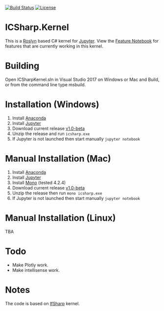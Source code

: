 [![Build Status](https://travis-ci.org/gyurisc/icsharp.kernel.svg?branch=master)](https://travis-ci.org/gyurisc/icsharp.kernel)
[![License](https://img.shields.io/badge/License-BSD%203--Clause-blue.svg)](https://opensource.org/licenses/BSD-3-Clause)

# ICSharp.Kernel

This is a [Roslyn](https://github.com/dotnet/roslyn) based C# kernel for [Jupyter](http://jupyter.org/). View the [Feature Notebook](CSharp_Jupyter_Notebook.ipynb) for features that are currently working in this kernel. 

# Building 

 Open ICSharpKernel.sln in Visual Studio 2017 on Windows or Mac and Build, or from the command line type msbuild.

# Installation (Windows)
1. Install [Anaconda](http://continuum.io/downloads)
2. Install [Jupyter](http://jupyter.readthedocs.org/en/latest/install.html)
3. Download current release [v1.0-beta](https://github.com/gyurisc/icsharp.kernel/releases/download/v1.0-beta/icsharp_kernel_v1.0.zip)
4. Unzip the release and run `icsharp.exe`
5. If Jupyter is not launched then start manually `jupyter notebook` 

# Manual Installation (Mac)
1. Install [Anaconda](http://continuum.io/downloads)
2. Install [Jupyter](http://jupyter.readthedocs.org/en/latest/install.html)
3. Install [Mono](http://www.mono-project.com/download/) (tested 4.2.4)
4. Download current release [v1.0-beta](https://github.com/gyurisc/icsharp.kernel/releases/download/v1.0-beta/icsharp_kernel_v1.0.zip)
5. Unzip the release then run `mono icsharp.exe`
6. If Jupyter is not launched then start manually `jupyter notebook` 

# Manual Installation (Linux)
TBA

# Todo 
 - Make Plotly work. 
 - Make intellisense work. 

# Notes 

The code is based on [IfSharp](https://github.com/fsprojects/IfSharp) kernel. 
